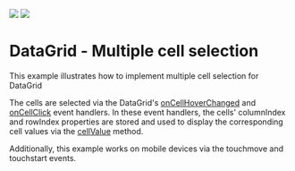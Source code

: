 <!-- default badges list -->
[![](https://img.shields.io/badge/Open_in_DevExpress_Support_Center-FF7200?style=flat-square&logo=DevExpress&logoColor=white)](https://supportcenter.devexpress.com/ticket/details/T1011746)
[![](https://img.shields.io/badge/📖_How_to_use_DevExpress_Examples-e9f6fc?style=flat-square)](https://docs.devexpress.com/GeneralInformation/403183)
<!-- default badges end -->
# DataGrid - Multiple cell selection

This example illustrates how to implement multiple cell selection for DataGrid

The cells are selected via the DataGrid's [onCellHoverChanged](https://js.devexpress.com/Documentation/ApiReference/UI_Components/dxDataGrid/Configuration/#onCellHoverChanged) and [onCellClick](https://js.devexpress.com/Documentation/ApiReference/UI_Components/dxDataGrid/Configuration/#onCellClick) event handlers. In these event handlers, the cells' columnIndex and rowIndex properties are stored and used to display the corresponding cell values via the [cellValue](https://js.devexpress.com/Documentation/ApiReference/UI_Components/dxDataGrid/Methods/#cellValuerowIndex_visibleColumnIndex_value) method.

Additionally, this example works on mobile devices via the touchmove and touchstart events.
